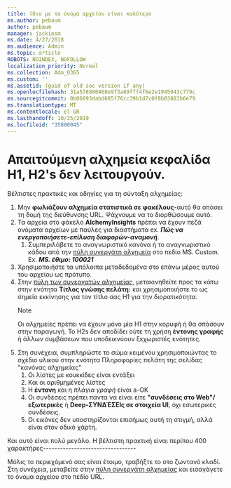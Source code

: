 ```yaml
---
title: ίδιο με το όνομα αρχείου είναι καλύτερο
ms.author: pebaum
author: pebaum
manager: jackiesm
ms.date: 4/27/2018
ms.audience: Admin
ms.topic: article
ROBOTS: NOINDEX, NOFOLLOW
localization_priority: Normal
ms.collection: Adm_O365
ms.custom: ''
ms.assetid: (guid of old soc version if any)
ms.openlocfilehash: 31a578800468e9f3a69fff4f6e2e1945943c779c
ms.sourcegitcommit: 0b06093dabd685f76cc39b1d7c0f8b03883b6e79
ms.translationtype: MT
ms.contentlocale: el-GR
ms.lasthandoff: 10/25/2019
ms.locfileid: "35800045"
---
```

# <a name="required-alchemy-header-h1-h2s-dont-work"></a>Απαιτούμενη αλχημεία κεφαλίδα Η1, H2's δεν λειτουργούν.
Βέλτιστες πρακτικές και οδηγίες για τη σύνταξη αλχημείας:

1. Μην **φωλιάζουν αλχημεία στατιστικά σε φακέλους**-αυτό θα σπάσει τη δομή της διεύθυνσης URL. Ψάχνουμε να το διορθώσουμε αυτό.
1. Τα αρχεία στο φάκελο **AlchemyInsights** πρέπει να έχουν πεζά ονόματα αρχείων με παύλες για διαστήματα ex. ***Πώς να ενεργοποιήσετε-επίλυση διαφορών-αναμονή***.
    1. Συμπεριλάβετε το αναγνωριστικό κανόνα ή το αναγνωριστικό κάδου από την [πύλη συνεργάτη αλχημεία](https://alchemyportal.azurewebsites.net) στο πεδίο MS. Custom. Ex. ***MS. έθιμο: 100021***
1. Χρησιμοποιήστε τα υπόλοιπα μεταδεδομένα στο επάνω μέρος αυτού του αρχείου ως πρότυπο.
1. Στην [πύλη των συνεργατών αλχημείας](https://alchemyportal.azurewebsites.net), μετακινηθείτε προς τα κάτω στην ενότητα **Τίτλος γνώσης πελάτη:** και χρησιμοποιήστε το ως σημείο εκκίνησης για τον τίτλο σας Η1 για την διορατικότητα. 
    > [!NOTE]
    > Οι αλχημείες πρέπει να έχουν μόνο μία Η1 στην κορυφή ή θα σπάσουν στην παραγωγή. Το H2s δεν αποδίδει ούτε τη χρήση **έντονης γραφής** ή άλλων συμβάσεων που υποδεικνύουν ξεχωριστές ενότητες.
1. Στη συνέχεια, συμπληρώστε το σώμα κειμένου χρησιμοποιώντας το σχέδιο υλικού στην ενότητα Πληροφορίες πελάτη της σελίδας "κανόνας αλχημείας"
    1. Οι λίστες με κουκκίδες είναι εντάξει
    1. Και οι αριθμημένες λίστες
    1. Η **έντονη** και η *πλάγια γραφή* είναι a-OK
    1. Οι συνδέσεις πρέπει πάντα να είναι είτε **"συνδέσεις στο Web"/εξωτερικές** ή **Deep-ΣΥΝΔΈΣΕΙς σε στοιχεία UI**, όχι εσωτερικές συνδέσεις.
    1. Οι εικόνες δεν υποστηρίζονται επισήμως αυτή τη στιγμή, αλλά είναι στον οδικό χάρτη.

Και αυτό είναι πολύ μεγάλο. Η βέλτιστη πρακτική είναι περίπου 400 χαρακτήρες---------------------------------

Μόλις το περιεχόμενό σας είναι έτοιμο, τραβήξτε το στο ζωντανό κλαδί. Στη συνέχεια, μεταβείτε στην [πύλη συνεργάτη αλχημείας](https://alchemyportal.azurewebsites.net) και εισαγάγετε το όνομα αρχείου στο πεδίο URL. 